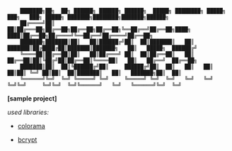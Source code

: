         ███████╗██╗  ██╗ ██████╗ ██████╗ ██████╗  █████╗ ████████╗ █████╗ ███╗   ███╗ █████╗ ███████╗████████╗███████╗██████╗ 
        ██╔════╝██║  ██║██╔═══██╗██╔══██╗██╔══██╗██╔══██╗╚══██╔══╝██╔══██╗████╗ ████║██╔══██╗██╔════╝╚══██╔══╝██╔════╝██╔══██╗
        ███████╗███████║██║   ██║██████╔╝██║  ██║███████║   ██║   ███████║██╔████╔██║███████║███████╗   ██║   █████╗  ██████╔╝
        ╚════██║██╔══██║██║   ██║██╔═══╝ ██║  ██║██╔══██║   ██║   ██╔══██║██║╚██╔╝██║██╔══██║╚════██║   ██║   ██╔══╝  ██╔══██╗
        ███████║██║  ██║╚██████╔╝██║     ██████╔╝██║  ██║   ██║   ██║  ██║██║ ╚═╝ ██║██║  ██║███████║   ██║   ███████╗██║  ██║
        ╚══════╝╚═╝  ╚═╝ ╚═════╝ ╚═╝     ╚═════╝ ╚═╝  ╚═╝   ╚═╝   ╚═╝  ╚═╝╚═╝     ╚═╝╚═╝  ╚═╝╚══════╝   ╚═╝   ╚══════╝╚═╝  ╚═╝

**[sample project]**

*used libraries:*

* [colorama](https://pypi.org/project/colorama/)

* [bcrypt](https://pypi.org/project/bcrypt/)
